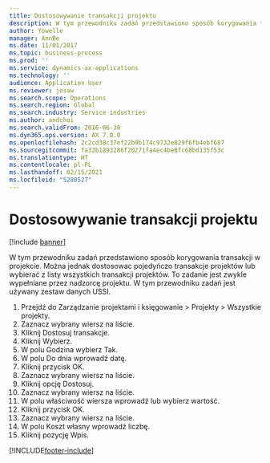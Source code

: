 ```yaml
---
title: Dostosowywanie transakcji projektu
description: W tym przewodniku zadań przedstawiono sposób korygowania transakcji w projekcie.
author: Yowelle
manager: AnnBe
ms.date: 11/01/2017
ms.topic: business-process
ms.prod: ''
ms.service: dynamics-ax-applications
ms.technology: ''
audience: Application User
ms.reviewer: josaw
ms.search.scope: Operations
ms.search.region: Global
ms.search.industry: Service industries
ms.author: andchoi
ms.search.validFrom: 2016-06-30
ms.dyn365.ops.version: AX 7.0.0
ms.openlocfilehash: 2c2cd38c37ef22b9b174c9732e829f6fb4ebf687
ms.sourcegitcommit: fa32b1893286f20271fa4ec4be8fc68bd135f53c
ms.translationtype: HT
ms.contentlocale: pl-PL
ms.lasthandoff: 02/15/2021
ms.locfileid: "5288527"
---
```

# <a name="adjust-project-transactions"></a>Dostosowywanie transakcji projektu

[!include [banner](../../includes/banner.md)]

W tym przewodniku zadań przedstawiono sposób korygowania transakcji w projekcie. Można jednak dostosowac pojedyńczo transakcje projektów lub wybierać z listy wszystkich transakcji projektów. To zadanie jest zwykle wypełniane przez nadzorcę projektu. W tym przewodniku zadań jest używany zestaw danych USSI.

1. Przejdź do Zarządzanie projektami i księgowanie > Projekty > Wszystkie projekty. 
2. Zaznacz wybrany wiersz na liście. 
3. Kliknij Dostosuj transakcje. 
4. Kliknij Wybierz. 
5. W polu Godzina wybierz Tak. 
6. W polu Do dnia wprowadź datę. 
7. Kliknij przycisk OK. 
8. Zaznacz wybrany wiersz na liście. 
9. Kliknij opcję Dostosuj. 
10. Zaznacz wybrany wiersz na liście. 
11. W polu właściwość wiersza wprowadź lub wybierz wartość. 
12. Kliknij przycisk OK. 
13. Zaznacz wybrany wiersz na liście. 
14. W polu Koszt własny wprowadź liczbę. 
15. Kliknij pozycję Wpis. 


[!INCLUDE[footer-include](../../includes/footer-banner.md)]